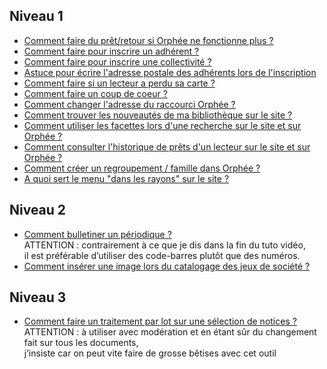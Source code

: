 ## Niveau 1
* [Comment faire du prêt/retour si Orphée ne fonctionne plus ?](https://www.screencast.com/t/UsbxvP0DEYg "tuto pret secours")
* [Comment faire pour inscrire un adhérent ?](https://www.screencast.com/t/k5b3it4m "tuto inscription adh")
* [Comment faire pour inscrire une collectivité ?](https://www.screencast.com/t/LYa0Mwql9bl "tuto inscription coll")
* [Astuce pour écrire l'adresse postale des adhérents lors de l'inscription](https://www.screencast.com/t/jn45Nuh8uT "tuto fantoir")
* [Comment faire si un lecteur a perdu sa carte ?](https://www.screencast.com/t/l94McvgKygP "tuto perte carte")
* [Comment faire un coup de coeur ?](https://www.screencast.com/t/LMO0LQ8l3H "tuto cdc")
* [Comment changer l'adresse du raccourci Orphée ?](https://www.screencast.com/t/Uu9hcQpo "tuto raccourci")
* [Comment trouver les nouveautés de ma bibliothèque sur le site ?](https://www.screencast.com/t/PiTkzc1g "tuto nouveautes")
* [Comment utiliser les facettes lors d'une recherche sur le site et sur Orphée ?](https://www.screencast.com/t/fYxc6lI7V "tuto facettes")
* [Comment consulter l'historique de prêts d'un lecteur sur le site et sur Orphée ?](https://www.screencast.com/t/vSU3EW8yvyiu "tuto historique")
* [Comment créer un regroupement / famille dans Orphée ?](https://www.screencast.com/t/V081DdJbcvfz "tuto regroupement")<br/>
* [A quoi sert le menu "dans les rayons" sur le site ?](https://www.screencast.com/t/FAsELe9mDi "tuto dans les rayons")<br/>
## Niveau 2
* [Comment bulletiner un périodique ?](https://www.screencast.com/t/jNiCxerx "tuto bulletinage")  <br/> ATTENTION : contrairement à ce que je dis dans la fin du tuto vidéo, <br/>il est préférable d’utiliser des code-barres plutôt que des numéros.<br/>
* [Comment insérer une image lors du catalogage des jeux de société ?](https://www.screencast.com/t/kgCBOpmQp "tuto image jeux")<br/>
## Niveau 3
* [Comment faire un traitement par lot sur une sélection de notices ?](https://www.screencast.com/t/OjMOHMUwEbN "tuto bulletinage")<br/>
ATTENTION : à utiliser avec modération et en étant sûr du changement fait sur tous les documents, <br/>j’insiste car on peut vite faire de grosse bêtises avec cet outil

